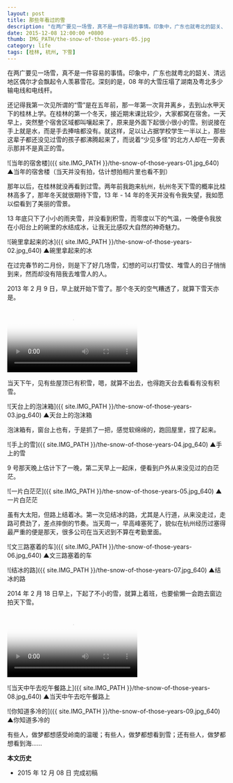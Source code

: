 ```yaml
---
layout: post
title: 那些年看过的雪
description: "在两广要见一场雪，真不是一件容易的事情。印象中，广东也就粤北的韶关、清远地区偶尔才会飘起令人羡慕雪花。深刻的是，08 年的大雪压塌了湖南及粤北多少输电线和电线杆。"
date: 2015-12-08 12:00:00 +0800
thumb: IMG_PATH/the-snow-of-those-years-05.jpg
category: life
tags: [桂林, 杭州, 下雪]
---
```


在两广要见一场雪，真不是一件容易的事情。印象中，广东也就粤北的韶关、清远地区偶尔才会飘起令人羡慕雪花。深刻的是，08 年的大雪压塌了湖南及粤北多少输电线和电线杆。

还记得我第一次见所谓的“雪”是在五年前，那一年第一次背井离乡，去到山水甲天下的桂林上学。在桂林的第一个冬天，接近期末课比较少，大家都窝在宿舍。一天早上，突然整个宿舍区域都叫嚷起来了，原来是外面下起很小很小的雪。别说接在手上就是水，而是手去捧啥都没有。就这样，足以让占据学校学生一半以上，那些这辈子都还没见过雪的孩子都沸腾起来了，而说着“少见多怪”的北方人却在一旁表示那并不是真正的雪。

![当年的宿舍楼]({{ site.IMG_PATH }}/the-snow-of-those-years-01.jpg_640)
&#9650;当年的宿舍楼（当天并没有拍，估计想拍相片里也看不到）

那年以后，在桂林就没再看到过雪。两年前我跑来杭州，杭州冬天下雪的概率比桂林高多了，那年冬天就很期待下雪，13 年 - 14 年的冬天并没有令我失望，我如愿以偿看到了美丽的雪景。

13 年底只下了小小的雨夹雪，并没看到积雪，而零度以下的气温，一晚便令我放在小阳台上的碗里的水结成冰，让我无比感叹大自然的神奇魅力。

![碗里拿起来的冰]({{ site.IMG_PATH }}/the-snow-of-those-years-02.jpg_640)
&#9650;碗里拿起来的冰

在过完春节的二月份，则是下了好几场雪，幻想的可以打雪仗、堆雪人的日子悄悄到来，然而却没有陪我去堆雪人的人。

2013 年 2 月 9 日，早上就开始下雪了。那个冬天的空气糟透了，就算下雪天亦是。

<video class="video" poster="{{ site.IMG_PATH }}/the-snow-of-those-years-01.mp4?vframe/jpg/offset/0" controls>
  <source src="{{ site.IMG_PATH }}/the-snow-of-those-years-01.mp4" type="video/mp4" />
  <source src="{{ site.IMG_PATH }}/the-snow-of-those-years-01.webm" type="video/webm" />
  <embed src="{{ site.IMG_PATH }}/flvplayer.swf" allowFullScreen="true" FlashVars="vcastr_file={{ site.IMG_PATH }}/the-snow-of-those-years-01.flv&IsAutoPlay=0&IsContinue=1" quality="high" pluginspage="http://www.macromedia.com/go/getflashplayer" type="application/x-shockwave-flash" width="640" height="360"></embed>  
</video>

当天下午，见有些屋顶已有积雪，嗯，就算不出去，也得跑天台去看看有没有积雪。

![天台上的泡沫箱]({{ site.IMG_PATH }}/the-snow-of-those-years-03.jpg_640)
&#9650;天台上的泡沫箱

泡沫箱有，窗台上也有，于是抓了一把，感觉软绵绵的，跑回屋里，捏了起来。

![手上的雪]({{ site.IMG_PATH }}/the-snow-of-those-years-04.jpg_640)
&#9650;手上的雪

9 号那天晚上估计下了一晚，第二天早上一起床，便看到户外从来没见过的白茫茫。

![一片白茫茫]({{ site.IMG_PATH }}/the-snow-of-those-years-05.jpg_640)
&#9650;一片白茫茫

虽有大太阳，但路上结着冰。第一次见结冰的路，尤其是人行道，从来没走过，走路可费劲了，差点摔倒的节奏。当天周一，早高峰塞死了，貌似在杭州经历过塞得最严重的便是那天，很多公司在当天迟到不算在考勤里面。

![文三路塞着的车]({{ site.IMG_PATH }}/the-snow-of-those-years-06.jpg_640)
&#9650;文三路塞着的车

![结冰的路]({{ site.IMG_PATH }}/the-snow-of-those-years-07.jpg_640)
&#9650;结冰的路

2014 年 2 月 18 日早上，下起了不小的雪，就算上着班，也要偷懒一会跑去窗边拍天下雪。

<video class="video" poster="{{ site.IMG_PATH }}/the-snow-of-those-years-02.mp4?vframe/jpg/offset/0" controls>
  <source src="{{ site.IMG_PATH }}/the-snow-of-those-years-02.mp4" type="video/mp4" />
  <source src="{{ site.IMG_PATH }}/the-snow-of-those-years-02.webm" type="video/webm" />
  <embed src="{{ site.IMG_PATH }}/flvplayer.swf" allowFullScreen="true" FlashVars="vcastr_file={{ site.IMG_PATH }}/the-snow-of-those-years-02.flv&IsAutoPlay=0&IsContinue=1" quality="high" pluginspage="http://www.macromedia.com/go/getflashplayer" type="application/x-shockwave-flash" width="640" height="360"></embed>  
</video>

![当天中午去吃午餐路上]({{ site.IMG_PATH }}/the-snow-of-those-years-08.jpg_640)
&#9650;当天中午去吃午餐路上

![你知道多冷的]({{ site.IMG_PATH }}/the-snow-of-those-years-09.jpg_640)
&#9650;你知道多冷的

有些人，做梦都想感受岭南的温暖；有些人，做梦都想看到雪；还有些人，做梦都想看到海……

**本文历史**

* 2015 年 12 月 08 日 完成初稿
